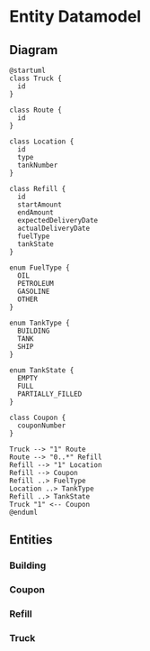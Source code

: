 # Entity Datamodel

## Diagram

```plantuml
@startuml
class Truck {
  id
}

class Route {
  id
}

class Location {
  id
  type
  tankNumber
}

class Refill {
  id
  startAmount
  endAmount
  expectedDeliveryDate
  actualDeliveryDate
  fuelType
  tankState
}

enum FuelType {
  OIL
  PETROLEUM
  GASOLINE
  OTHER
}

enum TankType {
  BUILDING
  TANK
  SHIP
}

enum TankState {
  EMPTY
  FULL
  PARTIALLY_FILLED
}

class Coupon {
  couponNumber
}

Truck --> "1" Route
Route --> "0..*" Refill
Refill --> "1" Location
Refill --> Coupon
Refill ..> FuelType
Location ..> TankType
Refill ..> TankState
Truck "1" <-- Coupon
@enduml

```

## Entities

### Building

### Coupon

### Refill

### Truck
